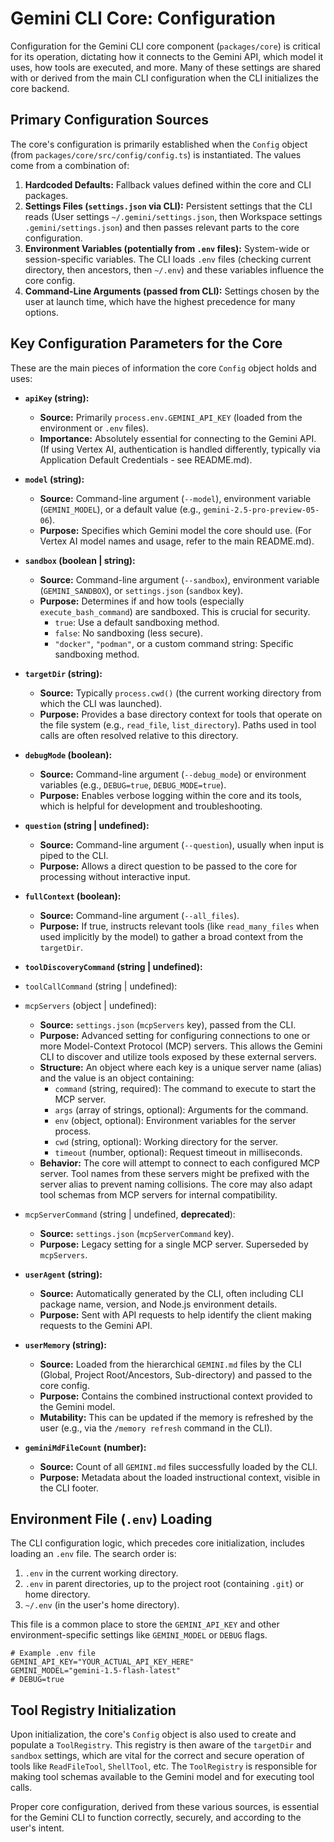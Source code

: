 # Gemini CLI Core: Configuration

Configuration for the Gemini CLI core component (`packages/core`) is critical for its operation, dictating how it connects to the Gemini API, which model it uses, how tools are executed, and more. Many of these settings are shared with or derived from the main CLI configuration when the CLI initializes the core backend.

## Primary Configuration Sources

The core's configuration is primarily established when the `Config` object (from `packages/core/src/config/config.ts`) is instantiated. The values come from a combination of:

1.  **Hardcoded Defaults:** Fallback values defined within the core and CLI packages.
2.  **Settings Files (`settings.json` via CLI):** Persistent settings that the CLI reads (User settings `~/.gemini/settings.json`, then Workspace settings `.gemini/settings.json`) and then passes relevant parts to the core configuration.
3.  **Environment Variables (potentially from `.env` files):** System-wide or session-specific variables. The CLI loads `.env` files (checking current directory, then ancestors, then `~/.env`) and these variables influence the core config.
4.  **Command-Line Arguments (passed from CLI):** Settings chosen by the user at launch time, which have the highest precedence for many options.

## Key Configuration Parameters for the Core

These are the main pieces of information the core `Config` object holds and uses:

- **`apiKey` (string):**

  - **Source:** Primarily `process.env.GEMINI_API_KEY` (loaded from the environment or `.env` files).
  - **Importance:** Absolutely essential for connecting to the Gemini API. (If using Vertex AI, authentication is handled differently, typically via Application Default Credentials - see README.md).

- **`model` (string):**

  - **Source:** Command-line argument (`--model`), environment variable (`GEMINI_MODEL`), or a default value (e.g., `gemini-2.5-pro-preview-05-06`).
  - **Purpose:** Specifies which Gemini model the core should use. (For Vertex AI model names and usage, refer to the main README.md).

- **`sandbox` (boolean | string):**

  - **Source:** Command-line argument (`--sandbox`), environment variable (`GEMINI_SANDBOX`), or `settings.json` (`sandbox` key).
  - **Purpose:** Determines if and how tools (especially `execute_bash_command`) are sandboxed. This is crucial for security.
    - `true`: Use a default sandboxing method.
    - `false`: No sandboxing (less secure).
    - `"docker"`, `"podman"`, or a custom command string: Specific sandboxing method.

- **`targetDir` (string):**

  - **Source:** Typically `process.cwd()` (the current working directory from which the CLI was launched).
  - **Purpose:** Provides a base directory context for tools that operate on the file system (e.g., `read_file`, `list_directory`). Paths used in tool calls are often resolved relative to this directory.

- **`debugMode` (boolean):**

  - **Source:** Command-line argument (`--debug_mode`) or environment variables (e.g., `DEBUG=true`, `DEBUG_MODE=true`).
  - **Purpose:** Enables verbose logging within the core and its tools, which is helpful for development and troubleshooting.

- **`question` (string | undefined):**

  - **Source:** Command-line argument (`--question`), usually when input is piped to the CLI.
  - **Purpose:** Allows a direct question to be passed to the core for processing without interactive input.

- **`fullContext` (boolean):**

  - **Source:** Command-line argument (`--all_files`).
  - **Purpose:** If true, instructs relevant tools (like `read_many_files` when used implicitly by the model) to gather a broad context from the `targetDir`.

- **`toolDiscoveryCommand` (string | undefined):**

- `toolCallCommand` (string | undefined):
- `mcpServers` (object | undefined):
  - **Source:** `settings.json` (`mcpServers` key), passed from the CLI.
  - **Purpose:** Advanced setting for configuring connections to one or more Model-Context Protocol (MCP) servers. This allows the Gemini CLI to discover and utilize tools exposed by these external servers.
  - **Structure:** An object where each key is a unique server name (alias) and the value is an object containing:
    - `command` (string, required): The command to execute to start the MCP server.
    - `args` (array of strings, optional): Arguments for the command.
    - `env` (object, optional): Environment variables for the server process.
    - `cwd` (string, optional): Working directory for the server.
    - `timeout` (number, optional): Request timeout in milliseconds.
  - **Behavior:** The core will attempt to connect to each configured MCP server. Tool names from these servers might be prefixed with the server alias to prevent naming collisions. The core may also adapt tool schemas from MCP servers for internal compatibility.
- `mcpServerCommand` (string | undefined, **deprecated**):

  - **Source:** `settings.json` (`mcpServerCommand` key).
  - **Purpose:** Legacy setting for a single MCP server. Superseded by `mcpServers`.

- **`userAgent` (string):**

  - **Source:** Automatically generated by the CLI, often including CLI package name, version, and Node.js environment details.
  - **Purpose:** Sent with API requests to help identify the client making requests to the Gemini API.

- **`userMemory` (string):**

  - **Source:** Loaded from the hierarchical `GEMINI.md` files by the CLI (Global, Project Root/Ancestors, Sub-directory) and passed to the core config.
  - **Purpose:** Contains the combined instructional context provided to the Gemini model.
  - **Mutability:** This can be updated if the memory is refreshed by the user (e.g., via the `/memory refresh` command in the CLI).

- **`geminiMdFileCount` (number):**
  - **Source:** Count of all `GEMINI.md` files successfully loaded by the CLI.
  - **Purpose:** Metadata about the loaded instructional context, visible in the CLI footer.

## Environment File (`.env`) Loading

The CLI configuration logic, which precedes core initialization, includes loading an `.env` file. The search order is:

1.  `.env` in the current working directory.
2.  `.env` in parent directories, up to the project root (containing `.git`) or home directory.
3.  `~/.env` (in the user's home directory).

This file is a common place to store the `GEMINI_API_KEY` and other environment-specific settings like `GEMINI_MODEL` or `DEBUG` flags.

```
# Example .env file
GEMINI_API_KEY="YOUR_ACTUAL_API_KEY_HERE"
GEMINI_MODEL="gemini-1.5-flash-latest"
# DEBUG=true
```

## Tool Registry Initialization

Upon initialization, the core's `Config` object is also used to create and populate a `ToolRegistry`. This registry is then aware of the `targetDir` and `sandbox` settings, which are vital for the correct and secure operation of tools like `ReadFileTool`, `ShellTool`, etc. The `ToolRegistry` is responsible for making tool schemas available to the Gemini model and for executing tool calls.

Proper core configuration, derived from these various sources, is essential for the Gemini CLI to function correctly, securely, and according to the user's intent.
